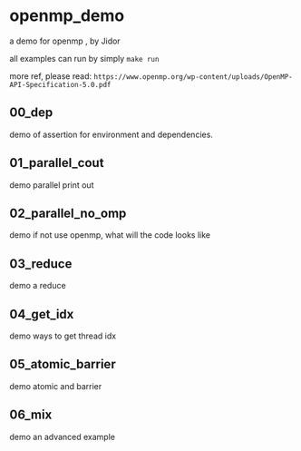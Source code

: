 # openmp_demo
a demo for openmp , by Jidor

all examples can run by simply  `make run`

more ref, please read: `https://www.openmp.org/wp-content/uploads/OpenMP-API-Specification-5.0.pdf`
## 00_dep
demo of assertion for environment and dependencies.

## 01_parallel_cout
demo parallel print out 

## 02_parallel_no_omp
demo if not use openmp, what will the code looks like

## 03_reduce
demo a reduce 

## 04_get_idx
demo ways to get thread idx

## 05_atomic_barrier
demo atomic and barrier 

## 06_mix
demo an advanced example

